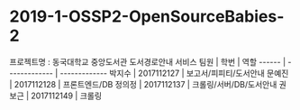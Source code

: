 # 2019-1-OSSP2-OpenSourceBabies-2

프로젝트명 : 동국대학교 중앙도서관 도서경로안내 서비스
팀원 | 학번 | 역할 
------ | ------------- | ------------- 
박지수 | 2017112127 | 보고서/피피티/도서안내
문예진 | 2017112128 | 프론트엔드/DB 
정의정 | 2017112137 | 크롤링/서버/DB/도서안내
권보근 | 2017112149 | 크롤링
